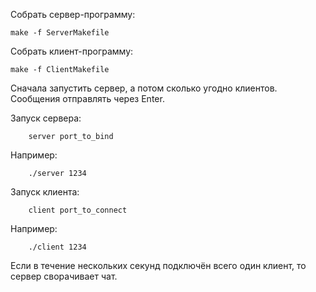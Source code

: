 Собрать сервер-программу:

    make -f ServerMakefile

Собрать клиент-программу:

    make -f ClientMakefile
  
  Сначала запустить сервер, а потом сколько угодно клиентов. Сообщения отправлять через Enter.
  
Запуск сервера:

        server port_to_bind

Например:

        ./server 1234

Запуск клиента:

        client port_to_connect

Например:

        ./client 1234

Если в течение нескольких секунд подключён всего один клиент, то сервер сворачивает чат.
